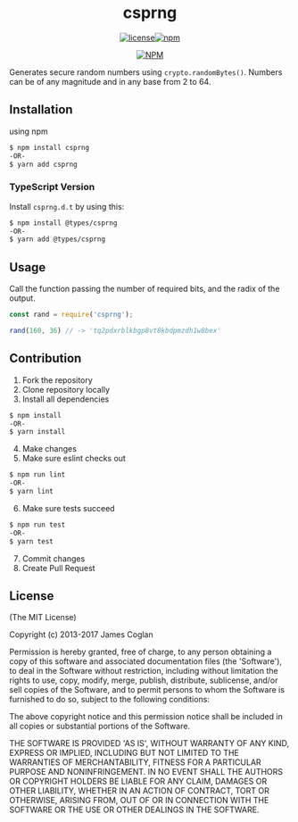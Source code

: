 <div align="center">
  <h1> csprng </h1>
      <p>
          <a href="https://github.com/jcoglan/node-csprng/blob/master/LICENSE.md"><!--
              --><img src="https://img.shields.io/github/license/mashape/apistatus.svg?style=for-the-badge" alt="license" /><!--
      --></a><!--
      --><a href="https://www.npmjs.com/package/csprng"><!-- 
          --><img src="https://img.shields.io/npm/dw/localeval.svg?style=for-the-badge" alt="npm" /><!--
      --></a>
      </p>
      <p>
          <a href="https://nodei.co/npm/csprng/">
              <img src="https://nodei.co/npm/csprng.png" alt="NPM" />
          </a>
      </p>
</div>

Generates secure random numbers using `crypto.randomBytes()`. Numbers can be of
any magnitude and in any base from 2 to 64.


## Installation

using npm
```bash
$ npm install csprng
-OR-
$ yarn add csprng
```

### TypeScript Version

Install `csprng.d.t` by using this:

```bash 
$ npm install @types/csprng
-OR-
$ yarn add @types/csprng
```

## Usage

Call the function passing the number of required bits, and the radix of the
output.

```js
const rand = require('csprng');

rand(160, 36) // -> 'tq2pdxrblkbgp8vt8kbdpmzdh1w8bex'
```

## Contribution

1. Fork the repository
2. Clone repository locally
3. Install all dependencies

```bash
$ npm install
-OR-
$ yarn install
```

4. Make changes
5. Make sure eslint checks out

```bash
$ npm run lint
-OR-
$ yarn lint
```

6. Make sure tests succeed

```bash
$ npm run test
-OR-
$ yarn test
```

7. Commit changes
8. Create Pull Request

## License

(The MIT License)

Copyright (c) 2013-2017 James Coglan

Permission is hereby granted, free of charge, to any person obtaining a copy of
this software and associated documentation files (the 'Software'), to deal in
the Software without restriction, including without limitation the rights to
use, copy, modify, merge, publish, distribute, sublicense, and/or sell copies of
the Software, and to permit persons to whom the Software is furnished to do so,
subject to the following conditions:

The above copyright notice and this permission notice shall be included in all
copies or substantial portions of the Software.

THE SOFTWARE IS PROVIDED 'AS IS', WITHOUT WARRANTY OF ANY KIND, EXPRESS OR
IMPLIED, INCLUDING BUT NOT LIMITED TO THE WARRANTIES OF MERCHANTABILITY, FITNESS
FOR A PARTICULAR PURPOSE AND NONINFRINGEMENT. IN NO EVENT SHALL THE AUTHORS OR
COPYRIGHT HOLDERS BE LIABLE FOR ANY CLAIM, DAMAGES OR OTHER LIABILITY, WHETHER
IN AN ACTION OF CONTRACT, TORT OR OTHERWISE, ARISING FROM, OUT OF OR IN
CONNECTION WITH THE SOFTWARE OR THE USE OR OTHER DEALINGS IN THE SOFTWARE.
